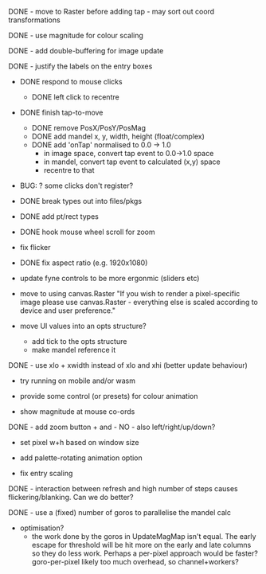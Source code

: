 DONE - move to Raster before adding tap - may sort out coord transformations

DONE - use magnitude for colour scaling

DONE - add double-buffering for image update

DONE - justify the labels on the entry boxes

- DONE respond to mouse clicks

  - DONE left click to recentre

- DONE finish tap-to-move

  - DONE remove PosX/PosY/PosMag
  - DONE add mandel x, y, width, height (float/complex)
  - DONE add 'onTap' normalised to 0.0 -> 1.0
    - in image space, convert tap event to 0.0->1.0 space
    - in mandel, convert tap event to calculated (x,y) space
    - recentre to that

- BUG: ? some clicks don't register?

- DONE break types out into files/pkgs

- DONE add pt/rect types

- DONE hook mouse wheel scroll for zoom

- fix flicker

- DONE fix aspect ratio (e.g. 1920x1080)

- update fyne controls to be more ergonmic (sliders etc)

- move to using canvas.Raster
  "If you wish to render a pixel-specific image please use canvas.Raster -
  everything else is scaled according to device and user preference."

- move UI values into an opts structure?
  - add tick to the opts structure
  - make mandel reference it

DONE - use xlo + xwidth instead of xlo and xhi (better update behaviour)

- try running on mobile and/or wasm

- provide some control (or presets) for colour animation

- show magnitude at mouse co-ords

DONE - add zoom button + and -
NO - also left/right/up/down?

- set pixel w+h based on window size

- add palette-rotating animation option

- fix entry scaling

DONE - interaction between refresh and high number of steps causes
flickering/blanking. Can we do better?

DONE - use a (fixed) number of goros to parallelise the mandel calc

- optimisation?
  - the work done by the goros in UpdateMagMap isn't equal. The early escape
    for threshold will be hit more on the early and late columns so they do
    less work.
    Perhaps a per-pixel approach would be faster?
    goro-per-pixel likely too much overhead, so channel+workers?
